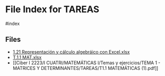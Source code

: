 # File Index for TAREAS
#index

## Files

- [1.21 Representación y cálculo algebráico con Excel.xlsx](https://github.com/Grado-en-Gestion-de-la-Ciberseguridad/1-Ciberseguridad-web/tree/v4/content/Ciber%20I%202223/I%20CUATRI/MATEM%C3%81TICAS%20I/Temas%20y%20ejercicios/TEMA%201%20-%20MATRICES%20Y%20DETERMINANTES/TAREAS/1.21%20Representaci%C3%B3n%20y%20c%C3%A1lculo%20algebr%C3%A1ico%20con%20Excel.xlsx)
- [T.1.1 MAT.xlsx](https://github.com/Grado-en-Gestion-de-la-Ciberseguridad/1-Ciberseguridad-web/tree/v4/content/Ciber%20I%202223/I%20CUATRI/MATEM%C3%81TICAS%20I/Temas%20y%20ejercicios/TEMA%201%20-%20MATRICES%20Y%20DETERMINANTES/TAREAS/T.1.1%20MAT.xlsx)
- [[Ciber I 2223/I CUATRI/MATEMÁTICAS I/Temas y ejercicios/TEMA 1 - MATRICES Y DETERMINANTES/TAREAS/T1.1 MATEMÁTICAS  (1).pdf]]
